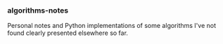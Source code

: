 ### algorithms-notes
Personal notes and Python implementations of some algorithms I've not found clearly presented elsewhere so far.
